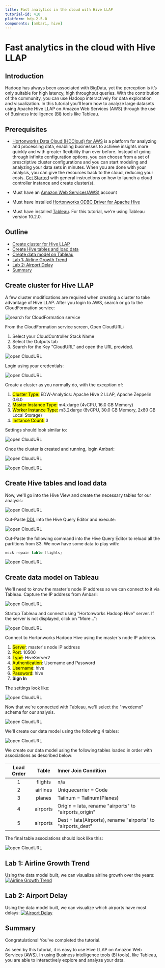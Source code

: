 ```yaml
---
title: Fast analytics in the cloud with Hive LLAP
tutorial-id: 410
platform: hdp-2.5.0
components: [ambari, hive]
---
```


# Fast analytics in the cloud with Hive LLAP

## Introduction

Hadoop has always been associated with BigData, yet the perception is it’s only suitable for high latency, high throughput queries. With the contribution of the community, you can use Hadoop interactively for data exploration and visualization.  In this tutorial you’ll learn how to analyze large datasets using Apache Hive LLAP on Amazon Web Services (AWS) through the use of Business Intelligence (BI) tools like Tableau.

## Prerequisites

-   [Hortonworks Data Cloud (HDCloud) for AWS](https://hortonworks.com/products/cloud/aws/) is a platform for analyzing and processing data, enabling businesses to achieve insights more quickly and with greater flexibility than ever before. Instead of going through infinite configuration options, you can choose from a set of prescriptive cluster configurations and you can start modeling and analyzing your data sets in minutes. When you are done with your analysis, you can give the resources back to the cloud, reducing your costs. [Get Started](http://hortonworks.github.io/hdp-aws/) with general instructions on how to launch a cloud controller instance and create cluster(s).

-   Must have an [Amazon Web Services(AWS)](https://aws.amazon.com/) account
-   Must have installed [Hortonworks ODBC Driver for Apache Hive](http://hortonworks.com/downloads/#addons)
-   Must have installed [Tableau](https://www.tableau.com/). For this tutorial, we're using Tableau version 10.2.0.

## Outline

-   [Create cluster for Hive LLAP](#create-cluster-for-hive-llap)
-   [Create Hive tables and load data](#create-hive-tables-and-load-data)
-   [Create data model on Tableau](#create-data-model-on-tableau)
-   [Lab 1: Airline Growth Trend](#lab-1-airline-growth-trend)
-   [Lab 2: Airport Delay](#lab-2-airport-delay)
-   [Summary](#summary)

## Create cluster for Hive LLAP

A few cluster modifications are required when creating a cluster to take advantage of Hive LLAP. After you login to AWS, search or go to the CloudFormation service:

![search for CloudFormation service](assets/cluster1.png)

From the CloudFormation service screen, Open CloudURL:
1. Select your CloudController Stack Name
2. Select the Outputs tab
3. Search for the Key "CloudURL" and open the URL provided.

![open CloudURL](assets/cluster2.png)

Login using your credentials:

![open CloudURL](assets/cluster3.png)

Create a cluster as you normally do, with the exception of:
1. <mark>Cluster Type:</mark> EDW-Analytics: Apache Hive 2 LLAP, Apache Zeppelin 0.6.0
2. <mark>Master Instance Type:</mark> m4.xlarge (4vCPU, 16.0 GB Memory)
3. <mark>Worker Instance Type:</mark> m3.2xlarge (8vCPU, 30.0 GB Memory, 2x80 GB Local Storage)
4. <mark>Instance Count:</mark> 3

Settings should look similar to:

![open CloudURL](assets/cluster4.png)

Once the cluster is created and running, login Ambari:

![open CloudURL](assets/cluster5.png)

![open CloudURL](assets/cluster6.png)

## Create Hive tables and load data
Now, we'll go into the Hive View and create the necessary tables for our analysis:

![open CloudURL](assets/hiveview1.png)

Cut-Paste [DDL](assets/hiveview-ddl.sql) into the Hive Query Editor and execute:

![open CloudURL](assets/hiveview2.png)

Cut-Paste the following command into the Hive Query Editor to reload all the partitions from S3. We now have some data to play with:

```sql
msck repair table flights;
```

![open CloudURL](assets/hiveview3.png)

## Create data model on Tableau

We'll need to know the master's node IP address so we can connect to it via Tableau. Capture the IP address from Ambari:

![open CloudURL](assets/tableau-ip.png)

Startup Tableau and connect using "Hortonworks Hadoop Hive" server. If the server is not displayed, click on "More...":

![open CloudURL](assets/tableau1.png)

Connect to Hortonworks Hadoop Hive using the master's node IP address.
1. <mark>Server</mark>: master's node IP address
2. <mark>Port</mark>: 10500
3. <mark>Type</mark>: HiveServer2
4. <mark>Authentication</mark>: Username and Password
3. <mark>Username</mark>: hive
3. <mark>Password</mark>: hive
5. **Sign In**

The settings look like:

![open CloudURL](assets/tableau2.png)

Now that we're connected with Tableau, we'll select the "hwxdemo" schema for our analysis.

![open CloudURL](assets/tableau3.png)

We'll create our data model using the following 4 tables:

![open CloudURL](assets/tableau4.png)

We create our data model using the following tables loaded in order with associations as described below:

| Load Order  | Table     | Inner Join Condition                                        |
| :---------: | :-------: | :---------------------------------------------------------- |
| 1           | flights   | n/a                                                         |
| 2           | airlines  | Uniquecarrier = Code                                        |
| 3           | planes    | Tailnum = Tailnum(Planes)                                   |
| 4           | airports  | Origin = Iata, rename "airports" to "airports_origin"       |
| 5           | airports  | Dest = Iata(Airports), rename "airports" to "airports_dest" |

The final table associations should look like this:

![open CloudURL](assets/tableau5.png)

## Lab 1: Airline Growth Trend

Using the data model built, we can visualize airline growth over the years:
[![Airline Growth Trend](assets/airline-growth.png)](https://www.youtube.com/embed/6ED4I2KME0w?start=847&end=984)

## Lab 2: Airport Delay

Using the data model built, we can visualize which airports have most delays:
[![Airport Delay](assets/airport-delay.png)](https://www.youtube.com/embed/6ED4I2KME0w?start=994&end=1373)

## Summary

Congratulations! You've completed the tutorial.

As seen by this tutorial, it is easy to use Hive LLAP on Amazon Web Services (AWS). In using Business intelligence tools (BI tools), like Tableau, you are able to interactively explore and analyze your data.

